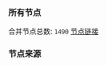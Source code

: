 ### 所有节点
合并节点总数: `1490`
[节点链接](https://raw.githubusercontent.com/rzhy1/11/master/sub/sub_merge_base64.txt)

### 节点来源
